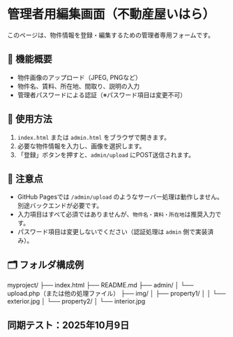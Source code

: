 # 管理者用編集画面（不動産屋いはら）

このページは、物件情報を登録・編集するための管理者専用フォームです。

## 🔧 機能概要

- 物件画像のアップロード（JPEG, PNGなど）
- 物件名、賃料、所在地、間取り、説明の入力
- 管理者パスワードによる認証（※パスワード項目は変更不可）

## 📂 使用方法

1. `index.html` または `admin.html` をブラウザで開きます。
2. 必要な物件情報を入力し、画像を選択します。
3. 「登録」ボタンを押すと、`admin/upload` にPOST送信されます。

## 📌 注意点

- GitHub Pagesでは `/admin/upload` のようなサーバー処理は動作しません。別途バックエンドが必要です。
- 入力項目はすべて必須ではありませんが、`物件名・賃料・所在地`は推奨入力です。
- パスワード項目は変更しないでください（認証処理は `admin` 側で実装済み）。

## 🗂️ フォルダ構成例

myproject/ ├── index.html ├── README.md ├── admin/ │ └── upload.php（または他の処理ファイル） ├── img/ │ ├── property1/ │ │ └── exterior.jpg │ └── property2/ │ └── interior.jpg

## 同期テスト：2025年10月9日

